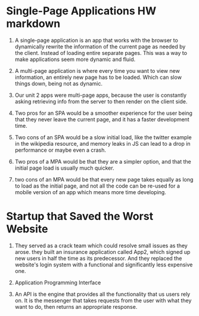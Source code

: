 # Single-Page Applications HW markdown

1. A single-page application is an app that works with the browser to dynamically rewrite the information of the current page as needed by the client. Instead of loading entire separate pages.
This was a way to make applications seem more dynamic and fluid.

2. A multi-page application is where every time you want to view new information, an entirely new page has to be loaded. Which can slow things down, being not as dynamic.

3. Our unit 2 apps were multi-page apps, because the user is constantly asking retrieving info from the server to then render on the client side.

4. Two pros for an SPA would be a smoother experience for the user being that they never leave the current page, and it has a faster development time.

5. Two cons of an SPA would be a slow initial load, like the twitter example in the wikipedia resource, and memory leaks in JS can lead to a drop in performance or maybe even a crash.

6. Two pros of a MPA would be that they are a simpler option, and that the initial page load is usually much quicker.

7. two cons of an MPA would be that every new page takes equally as long to load as the initial page, and not all the code can be re-used for a mobile version of an app which means more time developing.

# Startup that Saved the Worst Website

1. They served as a crack team which could resolve small issues as they arose. they built an insurance application called App2, which signed up new users in half the time as its predecessor. And they replaced the website's login system with a functional and significantly less expensive one.

2. Application Programming Interface

3. An API is the engine that provides all the functionality that us users rely on. It is the messenger that takes requests from the user with what they want to do, then returns an appropriate response.
